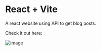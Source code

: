 # React + Vite

A react website using API to get blog posts.

Check it out here:


![image](https://github.com/kylead10/kyle-blog/assets/101107354/9c5b4fb0-261a-4029-a630-4828b6e68326)
